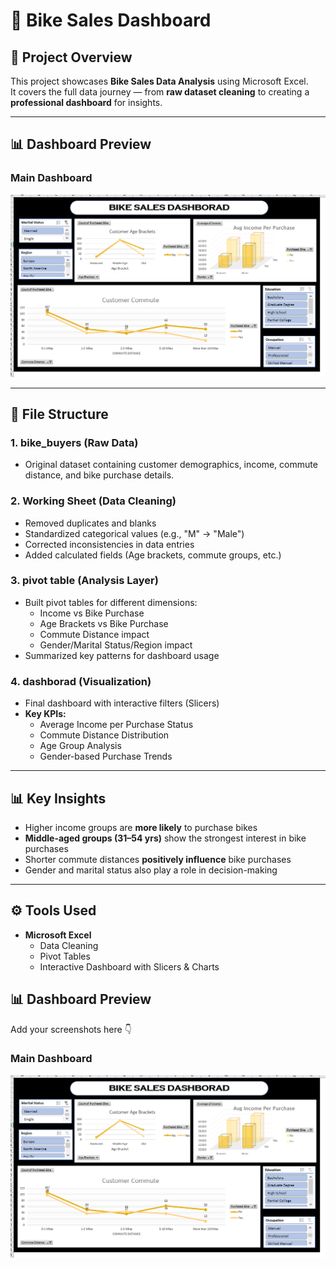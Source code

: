 # 🚴 Bike Sales Dashboard  

## 📌 Project Overview  
This project showcases **Bike Sales Data Analysis** using Microsoft Excel.  
It covers the full data journey — from **raw dataset cleaning** to creating a **professional dashboard** for insights.  

---
## 📊 Dashboard Preview
    
### Main Dashboard
![Main Dashboard](Dashborad.png)


---

## 📂 File Structure  

### 1. **bike_buyers (Raw Data)**  
- Original dataset containing customer demographics, income, commute distance, and bike purchase details.  

### 2. **Working Sheet (Data Cleaning)**  
- Removed duplicates and blanks  
- Standardized categorical values (e.g., "M" → "Male")  
- Corrected inconsistencies in data entries  
- Added calculated fields (Age brackets, commute groups, etc.)  

### 3. **pivot table (Analysis Layer)**  
- Built pivot tables for different dimensions:  
  - Income vs Bike Purchase  
  - Age Brackets vs Bike Purchase  
  - Commute Distance impact  
  - Gender/Marital Status/Region impact  
- Summarized key patterns for dashboard usage  

### 4. **dashborad (Visualization)**  
- Final dashboard with interactive filters (Slicers)  
- **Key KPIs:**  
  - Average Income per Purchase Status  
  - Commute Distance Distribution  
  - Age Group Analysis  
  - Gender-based Purchase Trends  

---

## 📊 Key Insights  
- Higher income groups are **more likely** to purchase bikes  
- **Middle-aged groups (31–54 yrs)** show the strongest interest in bike purchases  
- Shorter commute distances **positively influence** bike purchases  
- Gender and marital status also play a role in decision-making  

---

## ⚙️ Tools Used  
- **Microsoft Excel**  
  - Data Cleaning  
  - Pivot Tables  
  - Interactive Dashboard with Slicers & Charts  

## 📊 Dashboard Preview
Add your screenshots here 👇  

### Main Dashboard
![Main Dashboard](Dashborad.png)





